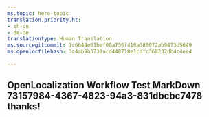 ```yaml
---
ms.topic: hero-topic
translation.priority.ht:
- zh-cn
- de-de
translationtype: Human Translation
ms.sourcegitcommit: 1c6644e61bef00a756f418a380072ab9473d5649
ms.openlocfilehash: 3c4ab9b3732acd448718e1cdfc368232db4c4ee4

---
```

## OpenLocalization Workflow Test MarkDown 73157984-4367-4823-94a3-831dbcbc7478 thanks!



<!--HONumber=Jul16_HO4-->


